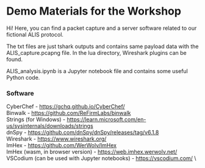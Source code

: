 # Demo Materials for the Workshop

Hi! Here, you can find a packet capture and a server software related to our fictional ALIS protocol.

The txt files are just tshark outputs and contains same payload data with the ALIS_capture.pcapng file. In the lua directory, Wireshark plugins can be found.

ALIS_analysis.ipynb is a Jupyter notebook file and contains some useful Python code.

### Software 

CyberChef - https://gchq.github.io/CyberChef/ \
Binwalk -  https://github.com/ReFirmLabs/binwalk \
Strings (for Windows) - https://learn.microsoft.com/en-us/sysinternals/downloads/strings \
dnSpy - https://github.com/dnSpy/dnSpy/releases/tag/v6.1.8 \
Wireshark - https://www.wireshark.org/ \
ImHex - https://github.com/WerWolv/ImHex \
ImHex (wasm, in browser version) - https://web.imhex.werwolv.net/ \
VSCodium (can be used with Jupyter notebooks) - https://vscodium.com/ \
